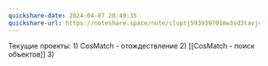 ```yaml
---
quickshare-date: 2024-04-07 20:49:35
quickshare-url: https://noteshare.space/note/cluptj593939701mw3sd3tavj#GUF9w1d+IE5a7ITXkot3F4kHtJ7a1v9Kh0aoFCM+1oY
---
```

Текущие проекты:
	1) CosMatch - отождествление
	2) [[CosMatch - поиск объектов]]
	3)